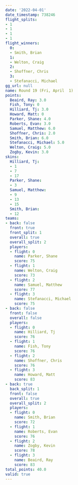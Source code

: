 ```yaml
---
date: '2022-04-01'
date_timestamp: 738246
flight_splits:
- 1
- 1
- 1
- 1
flight_winners:
  0:
  - Smith, Brian
  1:
  - Welton, Craig
  2:
  - Shoffner, Chris
  3:
  - Stefanacci, Michael
gg_url: null
name: Round 19 (Fri, April  1)
points:
  Beaird, Ray: 3.0
  Fish, Tony: 0
  Hilliard, Tj: 3.0
  Howard, Matt: 0
  Parker, Shane: 4.0
  Roberts, Evan: 3.0
  Samuel, Matthew: 6.0
  Shoffner, Chris: 2.0
  Smith, Brian: 6.0
  Stefanacci, Michael: 5.0
  Welton, Craig: 5.0
  Zogby, Kevin: 3.0
skins:
  Hilliard, Tj:
  - 1
  - 7
  - 17
  Parker, Shane:
  - 3
  Samuel, Matthew:
  - 9
  - 13
  - 15
  Smith, Brian:
  - 12
teams:
- back: false
  front: true
  front_split: 1
  overall: true
  overall_split: 2
  players:
  - flight: 0
    name: Parker, Shane
    score: 75
  - flight: 1
    name: Welton, Craig
    score: 73
  - flight: 2
    name: Samuel, Matthew
    score: 77
  - flight: 3
    name: Stefanacci, Michael
    score: 75
- back: false
  front: false
  overall: false
  players:
  - flight: 0
    name: Hilliard, Tj
    score: 76
  - flight: 1
    name: Fish, Tony
    score: 76
  - flight: 2
    name: Shoffner, Chris
    score: 76
  - flight: 3
    name: Howard, Matt
    score: 83
- back: true
  back_split: 1
  front: false
  overall: true
  overall_split: 2
  players:
  - flight: 0
    name: Smith, Brian
    score: 72
  - flight: 1
    name: Roberts, Evan
    score: 76
  - flight: 2
    name: Zogby, Kevin
    score: 78
  - flight: 3
    name: Beaird, Ray
    score: 83
total_points: 40.0
valid: true
---
```

